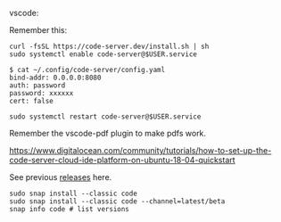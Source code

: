 vscode:

Remember this:

    curl -fsSL https://code-server.dev/install.sh | sh
    sudo systemctl enable code-server@$USER.service

    $ cat ~/.config/code-server/config.yaml
    bind-addr: 0.0.0.0:8080
    auth: password
    password: xxxxxx
    cert: false

    sudo systemctl restart code-server@$USER.service

Remember the vscode-pdf plugin to make pdfs work.

https://www.digitalocean.com/community/tutorials/how-to-set-up-the-code-server-cloud-ide-platform-on-ubuntu-18-04-quickstart

See previous [releases](https://code.visualstudio.com/updates/v1_52) here.

    sudo snap install --classic code
    sudo snap install --classic code --channel=latest/beta
    snap info code # list versions


